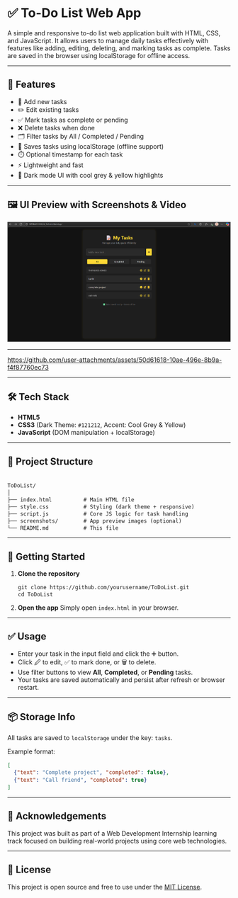 # ✅ To-Do List Web App

A simple and responsive to-do list web application built with HTML, CSS, and JavaScript. It allows users to manage daily tasks effectively with features like adding, editing, deleting, and marking tasks as complete. Tasks are saved in the browser using localStorage for offline access.

---

## 📌 Features

- 📝 Add new tasks
- ✏️ Edit existing tasks
- ✅ Mark tasks as complete or pending
- ❌ Delete tasks when done
- 🗂️ Filter tasks by All / Completed / Pending
- 💾 Saves tasks using localStorage (offline support)
- ⏱️ Optional timestamp for each task
- ⚡ Lightweight and fast
- 🌙 Dark mode UI with cool grey & yellow highlights

---

## 🖼️ UI Preview with Screenshots & Video 

![To-Do App Screenshot](https://github.com/ThiriloseJonesNithish-R/WebDevelopmentInternship/blob/25cc253a72a34d98f6b7055d91ad0f898cd289d4/04_ToDoListWebApp/screenshots/preview.png)

---

https://github.com/user-attachments/assets/50d61618-10ae-496e-8b9a-f4f87760ec73

---

## 🛠️ Tech Stack

- **HTML5**
- **CSS3** (Dark Theme: `#121212`, Accent: Cool Grey & Yellow)
- **JavaScript** (DOM manipulation + localStorage)

---

## 📂 Project Structure

```

ToDoList/
│
├── index.html          # Main HTML file
├── style.css           # Styling (dark theme + responsive)
├── script.js           # Core JS logic for task handling
├── screenshots/        # App preview images (optional)
└── README.md           # This file

````

---

## 🚀 Getting Started

1. **Clone the repository**
   ```
   git clone https://github.com/yourusername/ToDoList.git
   cd ToDoList
   
2. **Open the app**
   Simply open `index.html` in your browser.

---

## ✅ Usage

* Enter your task in the input field and click the ➕ button.
* Click 🖉 to edit, ✅ to mark done, or 🗑️ to delete.
* Use filter buttons to view **All**, **Completed**, or **Pending** tasks.
* Your tasks are saved automatically and persist after refresh or browser restart.

---

## 📦 Storage Info

All tasks are saved to `localStorage` under the key: `tasks`.

Example format:

```json
[
  {"text": "Complete project", "completed": false},
  {"text": "Call friend", "completed": true}
]
```

---

## 🙌 Acknowledgements

This project was built as part of a Web Development Internship learning track focused on building real-world projects using core web technologies.

---

## 📃 License

This project is open source and free to use under the [MIT License](LICENSE).
